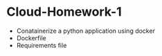 # Cloud-Homework-1

- Conatainerize a python application using docker
- Dockerfile
- Requirements file
